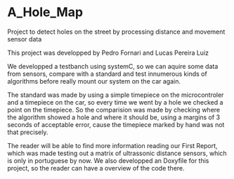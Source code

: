 # A_Hole_Map
Project to detect holes on the street by processing distance and movement sensor data

This project was developped by Pedro Fornari and Lucas Pereira Luiz

We developped a testbanch using systemC, so we can aquire some data from sensors, 
compare with a standard and test innumerous kinds of algorithms before really mount our system on the car again.

The standard was made by using a simple timepiece on the microcontroler and a timepiece on the car,
so every time we went by a hole we checked a point on the timepiece. So the comparision was made by 
checking where the algorithm showed a hole and where it should be, using a margins of 3 seconds of acceptable
error, cause the timepiece marked by hand was not that precisely.

The reader will be able to find more information reading our First Report, which was made testing out 
a matrix of ultrassonic distance sensors, which is only in portuguese by now.
We also developped an Doxyfile for this project, so the reader can have a overview of the code there.
